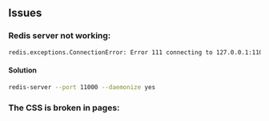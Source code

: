 ## Issues

### Redis server not working: 

```bash
redis.exceptions.ConnectionError: Error 111 connecting to 127.0.0.1:11000. Connection refused.
```

#### Solution

```bash
redis-server --port 11000 --daemonize yes
```


### The CSS is broken in pages:
